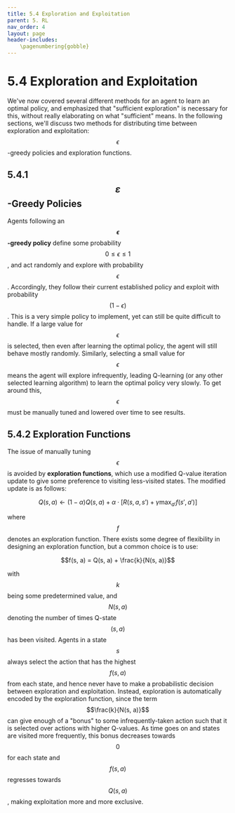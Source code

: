 ```yaml
---
title: 5.4 Exploration and Exploitation
parent: 5. RL
nav_order: 4
layout: page
header-includes:
    \pagenumbering{gobble}
---
```


# 5.4 Exploration and Exploitation

We've now covered several different methods for an agent to learn an optimal policy, and emphasized that "sufficient exploration" is necessary for this, without really elaborating on what "sufficient" means. In the following sections, we'll discuss two methods for distributing time between exploration and exploitation: $$\epsilon$$-greedy policies and exploration functions.

## 5.4.1 $$\varepsilon$$-Greedy Policies

Agents following an **$$\epsilon$$-greedy policy** define some probability $$0 \leq \epsilon \leq 1$$, and act randomly and explore with probability $$\epsilon$$. Accordingly, they follow their current established policy and exploit with probability $$(1 - \epsilon)$$. This is a very simple policy to implement, yet can still be quite difficult to handle. If a large value for $$\epsilon$$ is selected, then even after learning the optimal policy, the agent will still behave mostly randomly. Similarly, selecting a small value for $$\epsilon$$ means the agent will explore infrequently, leading Q-learning (or any other selected learning algorithm) to learn the optimal policy very slowly. To get around this, $$\epsilon$$ must be manually tuned and lowered over time to see results.

## 5.4.2 Exploration Functions

The issue of manually tuning $$\epsilon$$ is avoided by **exploration functions**, which use a modified Q-value iteration update to give some preference to visiting less-visited states. The modified update is as follows:

$$Q(s, a) \leftarrow (1-\alpha)Q(s, a) + \alpha \cdot [R(s, a, s') + \gamma \max_{a'} f(s', a')]$$

where $$f$$ denotes an exploration function. There exists some degree of flexibility in designing an exploration function, but a common choice is to use:

$$f(s, a) = Q(s, a) + \frac{k}{N(s, a)}$$

with $$k$$ being some predetermined value, and $$N(s, a)$$ denoting the number of times Q-state $$(s, a)$$ has been visited. Agents in a state $$s$$ always select the action that has the highest $$f(s, a)$$ from each state, and hence never have to make a probabilistic decision between exploration and exploitation. Instead, exploration is automatically encoded by the exploration function, since the term $$\frac{k}{N(s, a)}$$ can give enough of a "bonus" to some infrequently-taken action such that it is selected over actions with higher Q-values. As time goes on and states are visited more frequently, this bonus decreases towards $$0$$ for each state and $$f(s, a)$$ regresses towards $$Q(s, a)$$, making exploitation more and more exclusive.

